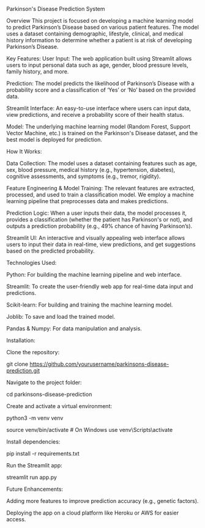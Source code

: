 Parkinson's Disease Prediction System

Overview
This project is focused on developing a machine learning model to predict Parkinson’s Disease based on various patient features. The model uses a dataset containing demographic, lifestyle, clinical, and medical history information to determine whether a patient is at risk of developing Parkinson’s Disease.

Key Features:
User Input: The web application built using Streamlit allows users to input personal data such as age, gender, blood pressure levels, family history, and more.

Prediction: The model predicts the likelihood of Parkinson’s Disease with a probability score and a classification of ‘Yes’ or ‘No’ based on the provided data.

Streamlit Interface: An easy-to-use interface where users can input data, view predictions, and receive a probability score of their health status.

Model: The underlying machine learning model (Random Forest, Support Vector Machine, etc.) is trained on the Parkinson's Disease dataset, and the best model is deployed for prediction.

How It Works:

Data Collection: The model uses a dataset containing features such as age, sex, blood pressure, medical history (e.g., hypertension, diabetes), cognitive assessments, and symptoms (e.g., tremor, rigidity).

Feature Engineering & Model Training: The relevant features are extracted, processed, and used to train a classification model. We employ a machine learning pipeline that preprocesses data and makes predictions.

Prediction Logic: When a user inputs their data, the model processes it, provides a classification (whether the patient has Parkinson's or not), and outputs a prediction probability (e.g., 49% chance of having Parkinson’s).

Streamlit UI: An interactive and visually appealing web interface allows users to input their data in real-time, view predictions, and get suggestions based on the predicted probability.

Technologies Used:

Python: For building the machine learning pipeline and web interface.

Streamlit: To create the user-friendly web app for real-time data input and predictions.

Scikit-learn: For building and training the machine learning model.

Joblib: To save and load the trained model.

Pandas & Numpy: For data manipulation and analysis.

Installation:

Clone the repository:

git clone https://github.com/yourusername/parkinsons-disease-prediction.git

Navigate to the project folder:

cd parkinsons-disease-prediction

Create and activate a virtual environment:

python3 -m venv venv

source venv/bin/activate  # On Windows use venv\Scripts\activate

Install dependencies:

pip install -r requirements.txt

Run the Streamlit app:

streamlit run app.py

Future Enhancements:

Adding more features to improve prediction accuracy (e.g., genetic factors).

Deploying the app on a cloud platform like Heroku or AWS for easier access.
